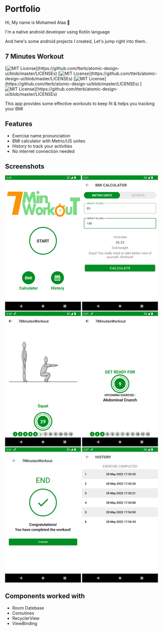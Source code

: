 
# Portfolio
 Hi, My name is Mohamed Alaa 👋
 
 I'm a native android developer using Kotlin language
 
 And here's some android projects I created, Let's jump right into them..


## 7 Minutes Workout

[![MIT License](https://img.shields.io/badge/Language%20-Kotlin-blue?)](https://github.com/tterb/atomic-design-ui/blob/master/LICENSEs) [![MIT License](https://img.shields.io/badge/Minimun%20API%20-21-yellow?)](https://github.com/tterb/atomic-design-ui/blob/master/LICENSEs) [![MIT License](https://img.shields.io/badge/License-Free-success?)](https://github.com/tterb/atomic-design-ui/blob/master/LICENSEs) [![MIT License](https://img.shields.io/badge/Permissions-Access%20Storage%20&%20Access%20Camera-important?)](https://github.com/tterb/atomic-design-ui/blob/master/LICENSEs)

This app provides some effective workouts to keep fit & helps you tracking your BMI


## Features

- Exercise name pronunciation
- BMI calculator with Metric/US unites
- History to track your activities
- No internet connection needed


## Screenshots

<p float="left">
   <img src="https://github.com/mohamedalaa4j/Portfolio/blob/main/ScreenShots/7MinutesWorkout/Screenshot_20220520_172926.png?raw=true "width="250" hight="250"/>
   <img src="https://github.com/mohamedalaa4j/Portfolio/blob/main/ScreenShots/7MinutesWorkout/Screenshot_20220520_173153.png?raw=true?raw=true "width="250" hight="250"/>
   <img src="https://github.com/mohamedalaa4j/Portfolio/blob/main/ScreenShots/7MinutesWorkout/Screenshot_20220520_175928.png?raw=true?raw=true?raw=true?raw=true "width="250" hight="250"/>
   <img src="https://github.com/mohamedalaa4j/Portfolio/blob/main/ScreenShots/7MinutesWorkout/Screenshot_20220520_180129.png?raw=true?raw=true?raw=true?raw=true?raw=true "width="250" hight="250"/>
   <img src="https://github.com/mohamedalaa4j/Portfolio/blob/main/ScreenShots/7MinutesWorkout/Screenshot_20220520_180107.png?raw=true?raw=true?raw=true?raw=true?raw=true?raw=true "width="250" hight="250"/>
   <img src="https://github.com/mohamedalaa4j/Portfolio/blob/main/ScreenShots/7MinutesWorkout/Screenshot_20220520_175719.png?raw=true?raw=true?raw=true "width="250" hight="250"/>


</p>

## Components worked with

- Room Datebase
- Coroutines
- RecyclerView
- ViewBinding


